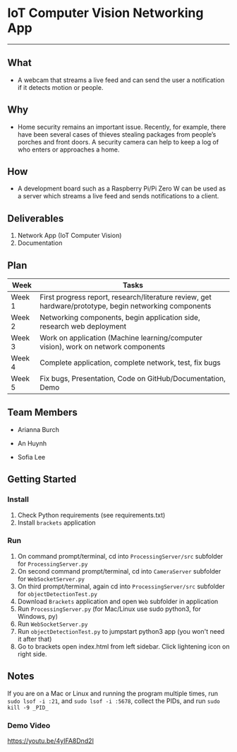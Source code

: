 # IoT Computer Vision Networking App
---

## What
- A webcam that streams a live feed and can send the user a notification if it detects motion or people.

## Why
- Home security remains an important issue. Recently, for example, there have been several cases of thieves stealing packages from people’s porches and front doors. A security camera can help to keep a log of who enters or approaches a home.

## How
- A development board such as a Raspberry Pi/Pi Zero W can be used as a server which streams a live feed and sends notifications to a client.

## Deliverables
1. Network App (IoT Computer Vision)
2. Documentation


## Plan
| **Week** | **Tasks** |
| ----------- | ----------- |
| Week 1 | First progress report, research/literature review, get hardware/prototype, begin networking components |
| Week 2 | Networking components, begin application side, research web deployment |
| Week 3 | Work on application (Machine learning/computer vision), work on network components |
| Week 4 | Complete application, complete network, test, fix bugs |
| Week 5 | Fix bugs, Presentation, Code on GitHub/Documentation, Demo |

## Team Members
- Arianna Burch

- An Huynh

- Sofia Lee



## Getting Started

### Install
1. Check Python requirements (see requirements.txt)
2. Install `brackets` application

### Run
1. On command prompt/terminal, cd into `ProcessingServer/src` subfolder for `ProcessingServer.py`
2. On second command prompt/terminal, cd into `CameraServer` subfolder for  `WebSocketServer.py`
3. On third prompt/terminal, again cd into `ProcessingServer/src` subfolder for `objectDetectionTest.py`
4. Download `Brackets` application and open `Web` subfolder in application
5. Run `ProcessingServer.py` (for Mac/Linux use sudo python3, for Windows, py)
6. Run `WebSocketServer.py`
7. Run `objectDetectionTest.py` to jumpstart python3 app (you won't need it after that)
8. Go to brackets open index.html from left sidebar. Click lightening icon on right side.

## Notes

If you are on a Mac or Linux and running the program multiple times, run `sudo lsof -i :21`, and `sudo lsof -i :5678`, collect the PIDs, and run `sudo kill -9 _PID_`

### Demo Video

https://youtu.be/4yIFA8Dnd2I


